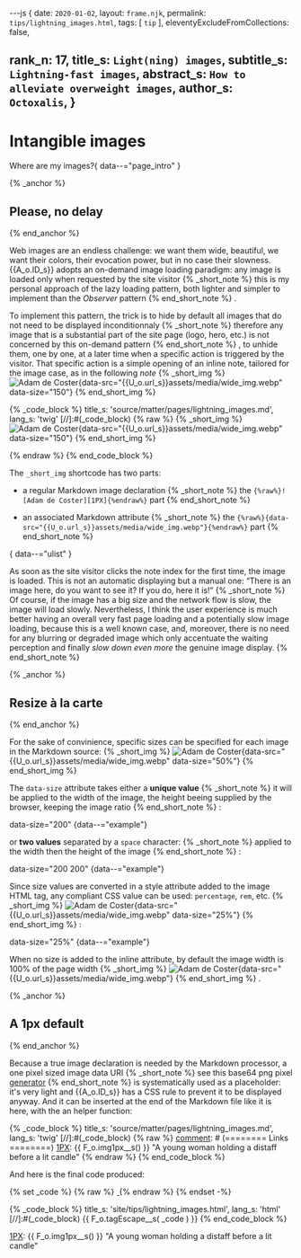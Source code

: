 ---js
{
  date:      `2020-01-02`,
  layout:    `frame.njk`,
  permalink: `tips/lightning_images.html`,
  tags:      [ `tip` ],
  eleventyExcludeFromCollections: false,

  rank_n:     17,
  title_s:    `Light(ning) images`,
  subtitle_s: `Lightning-fast images`,
  abstract_s: `How to alleviate overweight images`,
  author_s:   `Octoxalis`,
}
---
[comment]: # (======== Post ========)
# Intangible images

Where are my images?{ data--="page_intro" }

{% _anchor %}
## Please, no delay
{% end_anchor %}


Web images are an endless challenge: we want them wide, beautiful, we want their colors, their evocation power, but in no case their slowness. {{A_o.ID_s}} adopts an on-demand image loading paradigm: any image is loaded only when requested by the site visitor
{% _short_note %}
this is my personal approach of the lazy loading pattern, both lighter and simpler to implement than the _Observer_ pattern
{% end_short_note %}
.


To implement this pattern, the trick is to hide by default all images that do not need to be displayed inconditionnaly
{% _short_note %}
therefore any image that is a substantial part of the site page (logo, hero, etc.) is not concerned by this on-demand pattern
{% end_short_note %}
, to unhide them, one by one, at a later time when a specific action is triggered by the visitor. That specific action is a simple opening of an inline note, tailored for the image case, as in the following _note_
{% _short_img %}
![Adam de Coster][1PX]{data-src="{{U_o.url_s}}assets/media/wide_img.webp" data-size="150"}
{% end_short_img %}


{% _code_block %}
    title_s: 'source/matter/pages/lightning_images.md',
    lang_s: 'twig'
[//]:#(_code_block)
{% raw %}
{% _short_img %}
![Adam de Coster][1PX]{data-src="{{U_o.url_s}}assets/media/wide_img.webp" data-size="150"}
{% end_short_img %}

[comment]: # (======== Links ========)

[1PX]: {{U_o.url_s}}assets/media/1px.webp "OnePixel"
{% endraw %}
{% end_code_block %}


The `_short_img` shortcode has two parts:

+ a regular Markdown image declaration
{% _short_note %}
the `{%raw%}![Adam de Coster][1PX]{%endraw%}` part
{% end_short_note %}

+ an associated Markdown attribute
{% _short_note %}
the `{%raw%}{data-src="{{U_o.url_s}}assets/media/wide_img.webp"}{%endraw%}` part
{% end_short_note %}

{ data--="ulist" }


As soon as the site visitor clicks the note index for the first time, the image is loaded. This is not an automatic displaying but a manual one: <q>There is an image here, do you want to see it? If you do, here it is!</q>
{% _short_note %}
Of course, if the image has a big size and the network flow is slow, the image will load slowly. Nevertheless, I think the user experience is much better having an overall very fast page loading and a potentially slow image loading, because this is a well known case, and, moreover, there is no need for any blurring or degraded image which only accentuate the waiting perception and finally *slow down even more* the genuine image display.
{% end_short_note %}


{% _anchor %}
## Resize à la carte
{% end_anchor %}


For the sake of convinience, specific sizes can be specified for each image in the Markdown source:
{% _short_img %}
![Adam de Coster][1PX]{data-src="{{U_o.url_s}}assets/media/wide_img.webp" data-size="50%"}
{% end_short_img %}

The `data-size` attribute takes either a **unique value**
{% _short_note %}
it will be applied to the width of the image, the height beeing supplied by the browser, keeping the image ratio
{% end_short_note %}
:

data-size="200"
{data--="example"}

or **two values** separated by a `space` character:
{% _short_note %}
applied to the width then the height of the image
{% end_short_note %}
:


data-size="200 200"
{data--="example"}


Since size values are converted in a style attribute added to the image HTML tag, any compliant CSS value can be used: `percentage`, `rem`, etc.
{% _short_img %}
![Adam de Coster][1PX]{data-src="{{U_o.url_s}}assets/media/wide_img.webp" data-size="25%"}
{% end_short_img %}
:

data-size="25%"
{data--="example"}


When no size is added to the inline attribute, by default the image width is 100% of the page width
{% _short_img %}
![Adam de Coster][1PX]{data-src="{{U_o.url_s}}assets/media/wide_img.webp"}
{% end_short_img %}
.


{% _anchor %}
## A 1px default
{% end_anchor %}


Because a true image declaration is needed by the Markdown processor, a one pixel sized image data URI
{% _short_note %}
see this base64 png pixel [generator](http://png-pixel.com/)
{% end_short_note %}
is systematically used as a placeholder: it's very light and {{A_o.ID_s}} has a CSS rule to prevent it to be displayed anyway. And it can be inserted at the end of the Markdown file like it is here, with the an helper function:


{% _code_block %}
    title_s: 'source/matter/pages/lightning_images.md',
    lang_s: 'twig'
[//]:#(_code_block)
{% raw %}
[comment]: # (======== Links ========)
[1PX]: {{ F_o.img1px__s() }} "A young woman holding a distaff before a lit candle"
{% endraw %}
{% end_code_block %}


And here is the final code produced:

{% set _code %}
{% raw %}
<ins data--="inline_img">
  <sup></sup>
  <span data--="note_content">
    <img src="data:image/gif;base64,R0lGODlhAQABAIAAAP///wAAACwAAAAAAQABAAACAkQBADs="
         alt="Adam de Coster"
         title="A young woman holding a distaff before a lit candle"
         data-src="http://127.0.0.1:5500/assets/media/wide_img.webp"
         data-size="50%">
  </span>
</ins>
{% endraw %}
{% endset -%}

{% _code_block %}
    title_s: 'site/tips/lightning_images.html',
    lang_s: 'html'
[//]:#(_code_block)
{{ F_o.tagEscape__s( _code ) }}
{% end_code_block %}


[comment]: # (======== Links ========)

[1PX]: {{ F_o.img1px__s() }} "A young woman holding a distaff before a lit candle"
